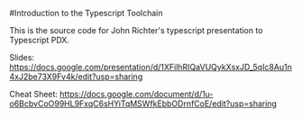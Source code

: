 #Introduction to the Typescript Toolchain

This is the source code for John Richter's typescript presentation to Typescript PDX.

Slides: https://docs.google.com/presentation/d/1XFilhRIQaVUQykXsxJD_5qIc8Au1n4xJ2be73X9Fv4k/edit?usp=sharing

Cheat Sheet: https://docs.google.com/document/d/1u-o6BcbvCoO99HL9FxqC6sHYiTqMSWfkEbbODrnfCoE/edit?usp=sharing
